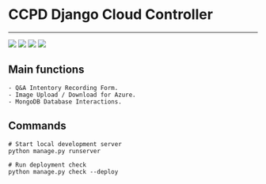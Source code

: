 # CCPD Django Cloud Controller

<hr/>

<img src="https://img.shields.io/badge/Python-3776AB?style=for-the-badge&logo=python&logoColor=white" />
<img src="https://img.shields.io/badge/Django-092E20?style=for-the-badge&logo=django&logoColor=white" />
<img src="https://img.shields.io/badge/MongoDB-4EA94B?style=for-the-badge&logo=mongodb&logoColor=white" />
<img src="https://img.shields.io/badge/Microsoft_Azure-0089D6?style=for-the-badge&logo=microsoft-azure&logoColor=white" />

## Main functions

```
- Q&A Intentory Recording Form.
- Image Upload / Download for Azure.
- MongoDB Database Interactions.
```

## Commands

```
# Start local development server
python manage.py runserver

# Run deployment check
python manage.py check --deploy
```
